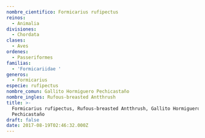 ```yaml
---
nombre_cientifico: Formicarius rufipectus
reinos:
  - Animalia
divisiones:
  - Chordata
clases:
  - Aves
ordenes:
  - Passeriformes
familias:
  - 'Formicariidae '
generos:
  - Formicarius
especie: rufipectus
nombre_comun: Gallito Hormiguero Pechicastaño
nombre_ingles: Rufous-breasted Antthrush
title: >-
  Formicarius rufipectus, Rufous-breasted Antthrush, Gallito Hormiguero
  Pechicastaño
draft: false
date: 2017-08-19T02:46:32.000Z
---
```


